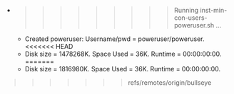 * >>>>>>>>> Running inst-min-con-users-poweruser.sh ...
  * Created poweruser: Username/pwd = poweruser/poweruser.
<<<<<<< HEAD
  * Disk size = 1478268K. Space Used = 36K. Runtime = 00:00:00:00.
=======
  * Disk size = 1816980K. Space Used = 36K. Runtime = 00:00:00:00.
>>>>>>> refs/remotes/origin/bullseye
